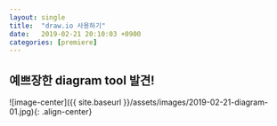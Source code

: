 ```yaml
---
layout: single
title:  "draw.io 사용하기"
date:   2019-02-21 20:10:03 +0900
categories: [premiere]
--- 
```



## 예쁘장한 diagram tool 발견!

![image-center]({{ site.baseurl }}/assets/images/2019-02-21-diagram-01.jpg){: .align-center}







